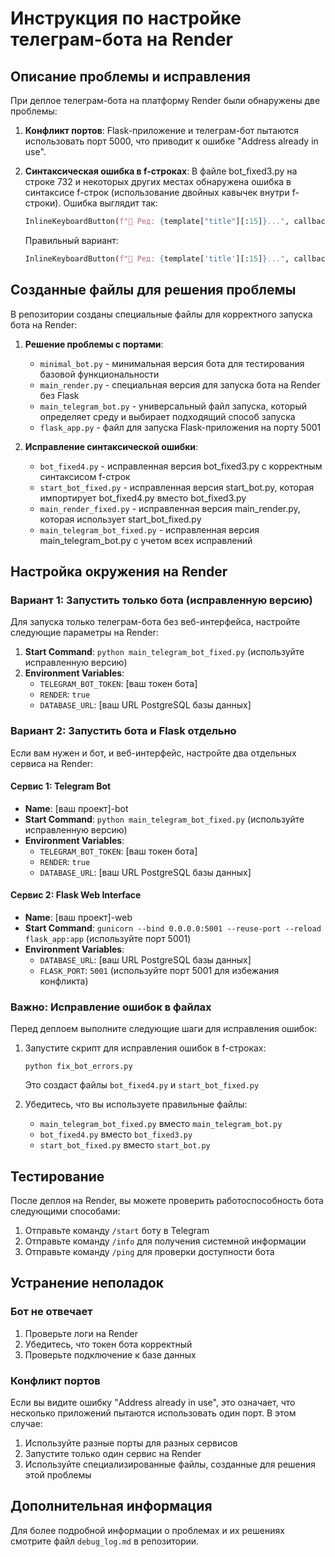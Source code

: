# Инструкция по настройке телеграм-бота на Render

## Описание проблемы и исправления
При деплое телеграм-бота на платформу Render были обнаружены две проблемы:

1. **Конфликт портов**: Flask-приложение и телеграм-бот пытаются использовать порт 5000, что приводит к ошибке "Address already in use".

2. **Синтаксическая ошибка в f-строках**: В файле bot_fixed3.py на строке 732 и некоторых других местах обнаружена ошибка в синтаксисе f-строк (использование двойных кавычек внутри f-строки). Ошибка выглядит так:
   ```python
   InlineKeyboardButton(f"📝 Ред: {template["title"][:15]}...", callback_data=f"edit_template_{template['template_id']}"),
   ```
   Правильный вариант:
   ```python
   InlineKeyboardButton(f"📝 Ред: {template['title'][:15]}...", callback_data=f"edit_template_{template['template_id']}"),
   ```

## Созданные файлы для решения проблемы
В репозитории созданы специальные файлы для корректного запуска бота на Render:

1. **Решение проблемы с портами**:
   - `minimal_bot.py` - минимальная версия бота для тестирования базовой функциональности
   - `main_render.py` - специальная версия для запуска бота на Render без Flask
   - `main_telegram_bot.py` - универсальный файл запуска, который определяет среду и выбирает подходящий способ запуска
   - `flask_app.py` - файл для запуска Flask-приложения на порту 5001

2. **Исправление синтаксической ошибки**:
   - `bot_fixed4.py` - исправленная версия bot_fixed3.py с корректным синтаксисом f-строк
   - `start_bot_fixed.py` - исправленная версия start_bot.py, которая импортирует bot_fixed4.py вместо bot_fixed3.py
   - `main_render_fixed.py` - исправленная версия main_render.py, которая использует start_bot_fixed.py
   - `main_telegram_bot_fixed.py` - исправленная версия main_telegram_bot.py с учетом всех исправлений

## Настройка окружения на Render

### Вариант 1: Запустить только бота (исправленную версию)

Для запуска только телеграм-бота без веб-интерфейса, настройте следующие параметры на Render:

1. **Start Command**: `python main_telegram_bot_fixed.py` (используйте исправленную версию)
2. **Environment Variables**:
   - `TELEGRAM_BOT_TOKEN`: [ваш токен бота]
   - `RENDER`: `true`
   - `DATABASE_URL`: [ваш URL PostgreSQL базы данных]

### Вариант 2: Запустить бота и Flask отдельно

Если вам нужен и бот, и веб-интерфейс, настройте два отдельных сервиса на Render:

#### Сервис 1: Telegram Bot
- **Name**: [ваш проект]-bot
- **Start Command**: `python main_telegram_bot_fixed.py` (используйте исправленную версию)
- **Environment Variables**: 
  - `TELEGRAM_BOT_TOKEN`: [ваш токен бота]
  - `RENDER`: `true`
  - `DATABASE_URL`: [ваш URL PostgreSQL базы данных]

#### Сервис 2: Flask Web Interface
- **Name**: [ваш проект]-web
- **Start Command**: `gunicorn --bind 0.0.0.0:5001 --reuse-port --reload flask_app:app` (используйте порт 5001)
- **Environment Variables**:
  - `DATABASE_URL`: [ваш URL PostgreSQL базы данных]
  - `FLASK_PORT`: `5001` (используйте порт 5001 для избежания конфликта)
  
### Важно: Исправление ошибок в файлах

Перед деплоем выполните следующие шаги для исправления ошибок:

1. Запустите скрипт для исправления ошибок в f-строках:
   ```
   python fix_bot_errors.py
   ```
   Это создаст файлы `bot_fixed4.py` и `start_bot_fixed.py`

2. Убедитесь, что вы используете правильные файлы:
   - `main_telegram_bot_fixed.py` вместо `main_telegram_bot.py`
   - `bot_fixed4.py` вместо `bot_fixed3.py`
   - `start_bot_fixed.py` вместо `start_bot.py`

## Тестирование
После деплоя на Render, вы можете проверить работоспособность бота следующими способами:

1. Отправьте команду `/start` боту в Telegram
2. Отправьте команду `/info` для получения системной информации
3. Отправьте команду `/ping` для проверки доступности бота

## Устранение неполадок

### Бот не отвечает
1. Проверьте логи на Render
2. Убедитесь, что токен бота корректный
3. Проверьте подключение к базе данных

### Конфликт портов
Если вы видите ошибку "Address already in use", это означает, что несколько приложений пытаются использовать один порт. В этом случае:

1. Используйте разные порты для разных сервисов
2. Запустите только один сервис на Render
3. Используйте специализированные файлы, созданные для решения этой проблемы

## Дополнительная информация
Для более подробной информации о проблемах и их решениях смотрите файл `debug_log.md` в репозитории.